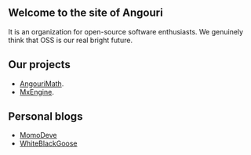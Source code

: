 ## Welcome to the site of Angouri

It is an organization for open-source software enthusiasts. We genuinely think that OSS is our real bright future.

## Our projects

- <a href="http://am.angouri.org">AngouriMath</a>.
- <a href="http://mx.angouri.org">MxEngine</a>.

## Personal blogs

- <a href="http://momodeve.angouri.org">MomoDeve</a>
- <a href="http://wbg.angouri.org">WhiteBlackGoose</a>
